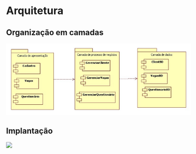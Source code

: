 # Arquitetura

## Organização em camadas

<img src="DiagramadeCamadas.jpg" width="600"/>

## Implantação

<img src="DiagramaDeImplantação.jpeg" width="600"/>
